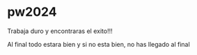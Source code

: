 # pw2024

Trabaja duro y encontraras el exito!!!


Al final todo estara bien y si no esta bien, no has llegado al final
